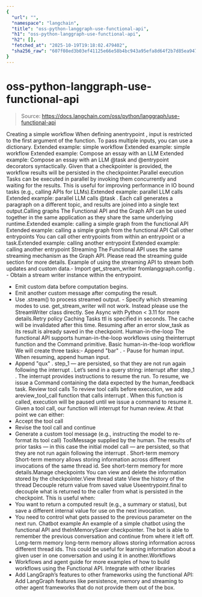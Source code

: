 ```yaml
---
{
  "url": "",
  "namespace": "langchain",
  "title": "oss-python-langgraph-use-functional-api",
  "h1": "oss-python-langgraph-use-functional-api",
  "h2": [],
  "fetched_at": "2025-10-19T19:18:02.479402",
  "sha256_raw": "607f08ed3b03ef41125e66e58b4bc943a95efa8d64f2b7d85ea9470e4438a3c2"
}
---
```


# oss-python-langgraph-use-functional-api

> Source: https://docs.langchain.com/oss/python/langgraph/use-functional-api

Creating a simple workflow
When defining anentrypoint
, input is restricted to the first argument of the function. To pass multiple inputs, you can use a dictionary.
Extended example: simple workflow
Extended example: simple workflow
Extended example: Compose an essay with an LLM
Extended example: Compose an essay with an LLM
@task
and @entrypoint
decorators
syntactically. Given that a checkpointer is provided, the workflow results will
be persisted in the checkpointer.Parallel execution
Tasks can be executed in parallel by invoking them concurrently and waiting for the results. This is useful for improving performance in IO bound tasks (e.g., calling APIs for LLMs).Extended example: parallel LLM calls
Extended example: parallel LLM calls
@task
. Each call generates a paragraph on a different topic, and results are joined into a single text output.Calling graphs
The Functional API and the Graph API can be used together in the same application as they share the same underlying runtime.Extended example: calling a simple graph from the functional API
Extended example: calling a simple graph from the functional API
Call other entrypoints
You can call other entrypoints from within an entrypoint or a task.Extended example: calling another entrypoint
Extended example: calling another entrypoint
Streaming
The Functional API uses the same streaming mechanism as the Graph API. Please read the streaming guide section for more details. Example of using the streaming API to stream both updates and custom data.- Import
get_stream_writer
fromlanggraph.config
. - Obtain a stream writer instance within the entrypoint.
- Emit custom data before computation begins.
- Emit another custom message after computing the result.
- Use
.stream()
to process streamed output. - Specify which streaming modes to use.
get_stream_writer
will not work. Instead please
use the StreamWriter
class directly. See Async with Python < 3.11 for more details.Retry policy
Caching Tasks
ttl
is specified in seconds. The cache will be invalidated after this time.
Resuming after an error
slow_task
as its result is already saved in the checkpoint.
Human-in-the-loop
The functional API supports human-in-the-loop workflows using theinterrupt
function and the Command
primitive.
Basic human-in-the-loop workflow
We will create three tasks:- Append
"bar"
. - Pause for human input. When resuming, append human input.
- Append
"qux"
.
step_1
— are persisted, so that they are not run again following the interrupt
.
Let’s send in a query string:
interrupt
after step_1
. The interrupt provides instructions to resume the run. To resume, we issue a Command containing the data expected by the human_feedback
task.
Review tool calls
To review tool calls before execution, we add areview_tool_call
function that calls interrupt
. When this function is called, execution will be paused until we issue a command to resume it.
Given a tool call, our function will interrupt
for human review. At that point we can either:
- Accept the tool call
- Revise the tool call and continue
- Generate a custom tool message (e.g., instructing the model to re-format its tool call)
ToolMessage
supplied by the human. The results of prior tasks — in this case the initial model call — are persisted, so that they are not run again following the interrupt
.
Short-term memory
Short-term memory allows storing information across different invocations of the same thread id. See short-term memory for more details.Manage checkpoints
You can view and delete the information stored by the checkpointer.View thread state
View the history of the thread
Decouple return value from saved value
Useentrypoint.final
to decouple what is returned to the caller from what is persisted in the checkpoint. This is useful when:
- You want to return a computed result (e.g., a summary or status), but save a different internal value for use on the next invocation.
- You need to control what gets passed to the previous parameter on the next run.
Chatbot example
An example of a simple chatbot using the functional API and theInMemorySaver
checkpointer.
The bot is able to remember the previous conversation and continue from where it left off.
Long-term memory
long-term memory allows storing information across different thread ids. This could be useful for learning information about a given user in one conversation and using it in another.Workflows
- Workflows and agent guide for more examples of how to build workflows using the Functional API.
Integrate with other libraries
- Add LangGraph’s features to other frameworks using the functional API: Add LangGraph features like persistence, memory and streaming to other agent frameworks that do not provide them out of the box.